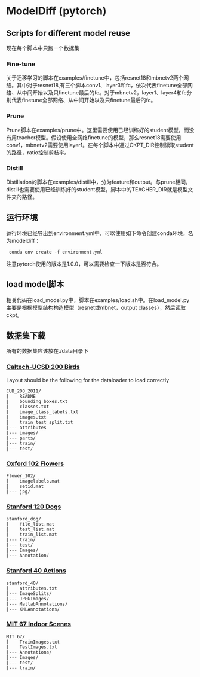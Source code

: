 # ModelDiff (pytorch)

## Scripts for different model reuse
现在每个脚本中只跑一个数据集

### Fine-tune
关于迁移学习的脚本在examples/finetune中，包括resnet18和mbnetv2两个网络。其中对于resnet18,有三个脚本conv1、layer3和fc，依次代表finetune全部网络、从中间开始以及只finetune最后的fc。对于mbnetv2，layer1、layer4和fc分别代表finetune全部网络、从中间开始以及只finetune最后的fc。

### Prune
Prune脚本在examples/prune中。这里需要使用已经训练好的student模型，而没有用teacher模型。假设使用全网络finetune的模型，那么resnet18需要使用conv1，mbnetv2需要使用layer1。在每个脚本中通过CKPT_DIR控制读取student的路径，ratio控制剪枝率。

### Distill
Distillation的脚本在examples/distill中，分为feature和output。与prune相同，distill也需要使用已经训练好的student模型，脚本中的TEACHER_DIR就是模型文件夹的路径。

## 运行环境
运行环境已经导出到environment.yml中，可以使用如下命令创建conda环境，名为modeldiff：
```
 conda env create -f environment.yml

```
注意pytorch使用的版本是1.0.0，可以需要检查一下版本是否符合。

## load model脚本
相关代码在load_model.py中，脚本在examples/load.sh中。在load_model.py主要是根据模型结构构造模型（resnet或mbnet，output classes），然后读取ckpt。

## 数据集下载
所有的数据集应该放在./data目录下
### [Caltech-UCSD 200 Birds](http://www.vision.caltech.edu/visipedia/CUB-200.html)
Layout should be the following for the dataloader to load correctly

```
CUB_200_2011/
|    README
|    bounding_boxes.txt
|    classes.txt
|    image_class_labels.txt
|    images.txt
|    train_test_split.txt
|--- attributes
|--- images/
|--- parts/
|--- train/
|--- test/
```

### [Oxford 102 Flowers](https://www.robots.ox.ac.uk/~vgg/data/flowers/102/)
```
Flower_102/
|    imagelabels.mat
|    setid.mat
|--- jpg/
```

### [Stanford 120 Dogs](http://vision.stanford.edu/aditya86/ImageNetDogs/)
```
stanford_dog/
|    file_list.mat
|    test_list.mat
|    train_list.mat
|--- train/
|--- test/
|--- Images/
|--- Annotation/
```

### [Stanford 40 Actions](http://vision.stanford.edu/Datasets/40actions.html)
```
stanford_40/
|    attributes.txt
|--- ImageSplits/
|--- JPEGImages/
|--- MatlabAnnotations/
|--- XMLAnnotations/
```

### [MIT 67 Indoor Scenes](http://web.mit.edu/torralba/www/indoor.html)
```
MIT_67/
|    TrainImages.txt
|    TestImages.txt
|--- Annotations/
|--- Images/
|--- test/
|--- train/
```